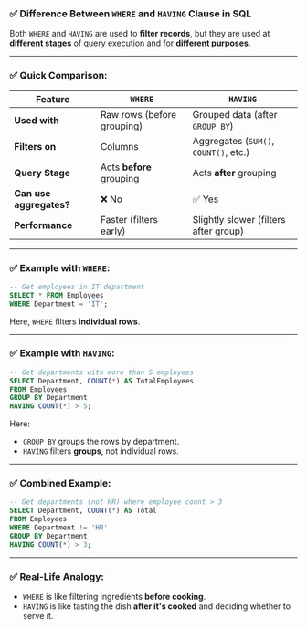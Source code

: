 ### ✅ **Difference Between `WHERE` and `HAVING` Clause in SQL**

Both `WHERE` and `HAVING` are used to **filter records**, but they are used at **different stages** of query execution and for **different purposes**.

---

### ✅ **Quick Comparison:**

| Feature                 | `WHERE`                    | `HAVING`                              |
| ----------------------- | -------------------------- | ------------------------------------- |
| **Used with**           | Raw rows (before grouping) | Grouped data (after `GROUP BY`)       |
| **Filters on**          | Columns                    | Aggregates (`SUM()`, `COUNT()`, etc.) |
| **Query Stage**         | Acts **before** grouping   | Acts **after** grouping               |
| **Can use aggregates?** | ❌ No                       | ✅ Yes                                 |
| **Performance**         | Faster (filters early)     | Slightly slower (filters after group) |

---

### ✅ **Example with `WHERE`:**

```sql
-- Get employees in IT department
SELECT * FROM Employees
WHERE Department = 'IT';
```

Here, `WHERE` filters **individual rows**.

---

### ✅ **Example with `HAVING`:**

```sql
-- Get departments with more than 5 employees
SELECT Department, COUNT(*) AS TotalEmployees
FROM Employees
GROUP BY Department
HAVING COUNT(*) > 5;
```

Here:

* `GROUP BY` groups the rows by department.
* `HAVING` filters **groups**, not individual rows.

---

### ✅ **Combined Example:**

```sql
-- Get departments (not HR) where employee count > 3
SELECT Department, COUNT(*) AS Total
FROM Employees
WHERE Department != 'HR'
GROUP BY Department
HAVING COUNT(*) > 3;
```

---

### ✅ **Real-Life Analogy:**

* `WHERE` is like filtering ingredients **before cooking**.
* `HAVING` is like tasting the dish **after it's cooked** and deciding whether to serve it.